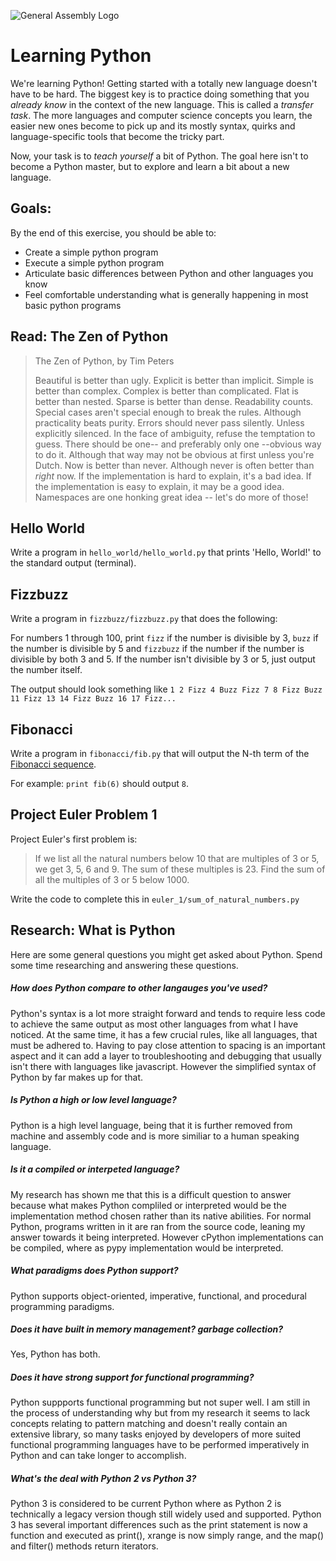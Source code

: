 ![General Assembly Logo](http://i.imgur.com/ke8USTq.png)

# Learning Python

We're learning Python! Getting started with a totally new language doesn't have to be hard. The biggest key is to practice doing something that you *already know* in the context of the new language. This is called a *transfer task*. The more languages and computer science concepts you learn, the easier new ones become to pick up and its mostly syntax, quirks and language-specific tools that become the tricky part.

Now, your task is to *teach yourself* a bit of Python. The goal here isn't to become a Python master, but to explore and learn a bit about a new language.

## Goals:

By the end of this exercise, you should be able to:

- Create a simple python program
- Execute a simple python program
- Articulate basic differences between Python and other languages you know
- Feel comfortable understanding what is generally happening in most basic python programs

## Read: The Zen of Python

> The Zen of Python, by Tim Peters
>
> Beautiful is better than ugly.
> Explicit is better than implicit.
> Simple is better than complex.
> Complex is better than complicated.
> Flat is better than nested.
> Sparse is better than dense.
> Readability counts.
> Special cases aren't special enough to break the rules.
> Although practicality beats purity.
> Errors should never pass silently.
> Unless explicitly silenced.
> In the face of ambiguity, refuse the temptation to guess.
> There should be one-- and preferably only one --obvious way to do it.
> Although that way may not be obvious at first unless you're Dutch.
> Now is better than never.
> Although never is often better than *right* now.
> If the implementation is hard to explain, it's a bad idea.
> If the implementation is easy to explain, it may be a good idea.
> Namespaces are one honking great idea -- let's do more of those!

## Hello World

Write a program in `hello_world/hello_world.py` that prints 'Hello, World!' to the standard output (terminal).

## Fizzbuzz

Write a program in `fizzbuzz/fizzbuzz.py` that does the following:

For numbers 1 through 100, print `fizz` if the number is divisible by 3, `buzz` if the number is divisible by 5 and `fizzbuzz` if the number if the number is divisible by both 3 and 5. If the number isn't divisible by 3 or 5, just output the number itself.

The output should look something like `1 2 Fizz 4 Buzz Fizz 7 8 Fizz Buzz 11 Fizz 13 14 Fizz Buzz 16 17 Fizz...`

## Fibonacci

Write a program in `fibonacci/fib.py` that will output the N-th term of the [Fibonacci sequence](http://en.wikipedia.org/wiki/Fibonacci_number).

For example: `print fib(6)` should output `8`.

## Project Euler Problem 1

Project Euler's first problem is:

> If we list all the natural numbers below 10 that are multiples of 3 or 5, we get 3, 5, 6 and 9. The sum of these multiples is 23.
> Find the sum of all the multiples of 3 or 5 below 1000.

Write the code to complete this in `euler_1/sum_of_natural_numbers.py`

## Research: What is Python

Here are some general questions you might get asked about Python. Spend some time researching and answering these questions.

##### How does Python compare to other langauges you've used?
Python's syntax is a lot more straight forward and tends to require less code to achieve the same output as most other languages from what I have noticed. At the same time, it has a few crucial
rules, like all languages, that must be adhered to.  Having to pay close attention to spacing is an important aspect and it can add a layer to troubleshooting and debugging that usually isn't there with languages like javascript. However the simplified syntax of Python by far makes up for that. 

##### Is Python a high or low level language?
Python is a high level language, being that it is further removed from machine and assembly code and is more similiar to a human speaking language. 

##### Is it a compiled or interpeted language?
My research has shown me that this is a difficult question to answer because what makes Python compliled or interpreted would be the implementation method chosen rather than its native abilities. For normal Python, programs written in it are ran from the source code, leaning my answer towards it being interpreted.   However cPython implementations can be compiled, where as pypy implementation would be interpreted. 

##### What paradigms does Python support?
Python supports object-oriented, imperative, functional, and procedural programming paradigms.

##### Does it have built in memory management? garbage collection?
Yes, Python has both. 

##### Does it have strong support for functional programming?
Python suppports functional programming but not super well.  I am still in the process of understanding why but from my research it seems to lack concepts relating to pattern matching and doesn't really contain an extensive library, so many tasks enjoyed by developers of more suited functional programming languages have to be performed imperatively in Python and can take longer to accomplish. 

##### What's the deal with Python 2 vs Python 3?
Python 3 is considered to be current Python where as Python 2 is technically a legacy version though still widely used and supported.  Python 3 has several important differences such as the print statement is now a function and executed as print(), xrange is now simply range, and the map() and filter() methods return iterators. 

